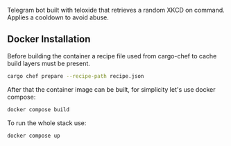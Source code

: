 Telegram bot built with teloxide that retrieves a random XKCD on command. Applies a cooldown to avoid abuse.

## Docker Installation
Before building the container a recipe file used from cargo-chef to cache build layers must be present.

 ```bash
 cargo chef prepare --recipe-path recipe.json
 ```

After that the container image can be built, for simplicity let's use docker compose:
```bash
docker compose build
```

To run the whole stack use:
```bash
docker compose up
```
